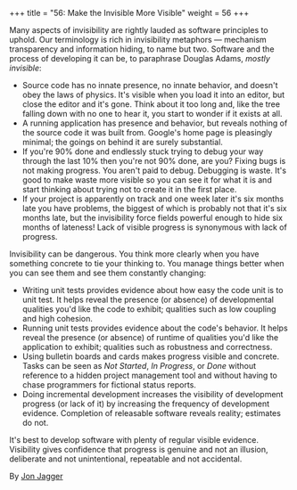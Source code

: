 +++
title = "56: Make the Invisible More Visible"
weight = 56
+++

Many aspects of invisibility are rightly lauded as software principles to uphold. Our terminology is rich in invisibility metaphors — mechanism transparency and information hiding, to name but two. Software and the process of developing it can be, to paraphrase Douglas Adams, *mostly invisible*:

- Source code has no innate presence, no innate behavior, and doesn't obey the laws of physics. It's visible when you load it into an editor, but close the editor and it's gone. Think about it too long and, like the tree falling down with no one to hear it, you start to wonder if it exists at all.
- A running application has presence and behavior, but reveals nothing of the source code it was built from. Google's home page is pleasingly minimal; the goings on behind it are surely substantial.
- If you're 90% done and endlessly stuck trying to debug your way through the last 10% then you're not 90% done, are you? Fixing bugs is not making progress. You aren't paid to debug. Debugging is waste. It's good to make waste more visible so you can see it for what it is and start thinking about trying not to create it in the first place.
- If your project is apparently on track and one week later it's six months late you have problems, the biggest of which is probably not that it's six months late, but the invisibility force fields powerful enough to hide six months of lateness! Lack of visible progress is synonymous with lack of progress.

Invisibility can be dangerous. You think more clearly when you have something concrete to tie your thinking to. You manage things better when you can see them and see them constantly changing:

- Writing unit tests provides evidence about how easy the code unit is to unit test. It helps reveal the presence (or absence) of developmental qualities you'd like the code to exhibit; qualities such as low coupling and high cohesion.
- Running unit tests provides evidence about the code's behavior. It helps reveal the presence (or absence) of runtime of qualities you'd like the application to exhibit; qualities such as robustness and correctness.
- Using bulletin boards and cards makes progress visible and concrete. Tasks can be seen as *Not Started*, *In Progress*, or *Done* without reference to a hidden project management tool and without having to chase programmers for fictional status reports.
- Doing incremental development increases the visibility of development progress (or lack of it) by increasing the frequency of development evidence. Completion of releasable software reveals reality; estimates do not.

It's best to develop software with plenty of regular visible evidence. Visibility gives confidence that progress is genuine and not an illusion, deliberate and not unintentional, repeatable and not accidental.

By [Jon Jagger](http://programmer.97things.oreilly.com/wiki/index.php/Jon_Jagger)